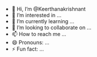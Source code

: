 - 👋 Hi, I’m @Keerthanakrishnant
- 👀 I’m interested in ...
- 🌱 I’m currently learning ...
- 💞️ I’m looking to collaborate on ...
- 📫 How to reach me ...
- 😄 Pronouns: ...
- ⚡ Fun fact: ...

<!---
Keerthanakrishnant/Keerthanakrishnant is a ✨ special ✨ repository because its `README.md` (this file) appears on your GitHub profile.
You can click the Preview link to take a look at your changes.
--->


